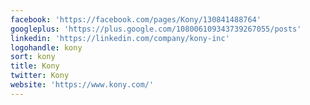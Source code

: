 ```yaml
---
facebook: 'https://facebook.com/pages/Kony/130841488764'
googleplus: 'https://plus.google.com/108006109343739267055/posts'
linkedin: 'https://linkedin.com/company/kony-inc'
logohandle: kony
sort: kony
title: Kony
twitter: Kony
website: 'https://www.kony.com/'
---
```

